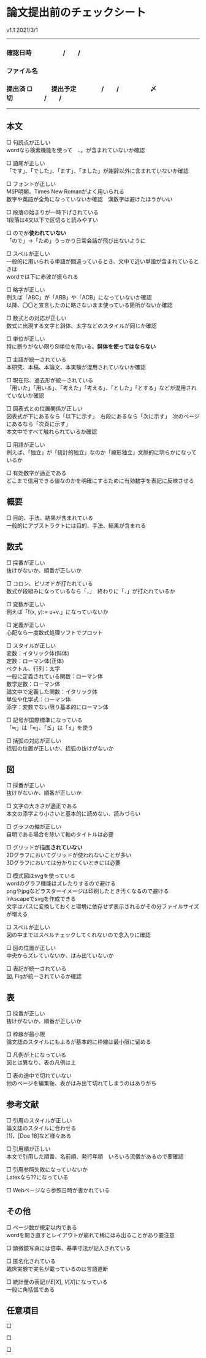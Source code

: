# 論文提出前のチェックシート

v1.1 2021/3/1

------

### 確認日時　　　　　/　　/  
### ファイル名  
### 提出済 □　　　提出予定　　　　/　　/　　　　　〆切　　　　　/　　/

------

## 本文

□ 句読点が正しい  
wordなら検索機能を使って　、。が含まれていないか確認

□ 語尾が正しい  
「です」、「でした」、「ます」、「ました」が謝辞以外に含まれていないか確認

□ フォントが正しい  
MSP明朝、Times New Romanがよく用いられる  
数字や英語が全角になっていないか確認　漢数字は避けたほうがいい

□ 段落の始まりが一時下げされている  
1段落は4文以下で区切ると読みやすい

□ のでが**使われていない**  
「ので」→「ため」うっかり日常会話が飛び出ないように

□ スペルが正しい  
一般的に用いられる単語が間違っているとき、文中で近い単語が含まれているときは  
wordでは下に赤波が振られる

□ 略字が正しい  
例えば「ABC」が「ABB」や「ACB」になっていないか確認  
以降、〇〇と宣言したのに略さないまま使っている箇所がないか確認

□ 数式との対応が正しい  
数式に出現する文字と斜体、太字などのスタイルが同じか確認

□ 単位が正しい  
特に断りがない限りSI単位を用いる。**斜体を使ってはならない**

□ 主語が統一されている  
本研究、本稿、本論文、本実験が混用されていないか確認

□ 現在形、過去形が統一されている  
「用いた」「用いる」、「考えた」「考える」、「とした」「とする」などが混用されていないか確認

□ 図表式との位置関係が正しい  
図表式が下にあるなら「以下に示す」　右段にあるなら「次に示す」　次のページにあるなら「次頁に示す」  
本文中ですべて触れられているか確認

□ 用語が正しい  
例えば、「独立」が「統計的独立」なのか「線形独立」文脈的に明らかになっているか

□ 有効数字が適正である  
どこまで信用できる値なのかを明確にするために有効数字を表記に反映させる

## 概要
□ 目的、手法、結果が含まれている  
一般的にアブストラクトには目的、手法、結果が含まれる

## 数式

□ 採番が正しい  
抜けがないか、順番が正しいか

□ コロン、ピリオドが打たれている  
数式が段組みになっているなら「，」　終わりに「．」が打たれているか

□ 変数が正しい  
例えば「f(x, y):= u+v.」になっていないか

□ 定義が正しい  
心配なら一度数式処理ソフトでプロット

□ スタイルが正しい  
変数：イタリック体(斜体)  
定数：ローマン体(正体)  
ベクトル、行列：太字  
一般に定義されている関数：ローマン体  
数学定数：ローマン体  
論文中で定義した関数：イタリック体  
単位や化学式：ローマン体  
添字：変数でない限り基本的にローマン体

□ 記号が国際標準になっている  
「≒」は「≈」、「≦」は「≤」を使う

□ 括弧の対応が正しい  
括弧の位置が正しいか、括弧の抜けがないか

## 図

□ 採番が正しい  
抜けがないか、順番が正しいか

□ 文字の大きさが適正である  
本文の添字より小さいと基本的に読めない、読みづらい

□ グラフの軸が正しい  
自明である場合を除いて軸のタイトルは必要

□ グリッドが描画**されていない**  
2Dグラフにおいてグリッドが使われないことが多い  
3Dグラフにおいては分かりにくいときには必要

□ 模式図はsvgを使っている  
wordのグラフ機能はズレたりするので避ける  
pngやjpgなどラスターイメージは印刷したとき汚くなるので避ける  
Inkscapeでsvgを作成できる  
文字はパスに変換しておくと環境に依存せず表示されるがその分ファイルサイズが増える

□ スペルが正しい  
図の中まではスペルチェックしてくれないので念入りに確認

□ 図の位置が正しい  
中央からズレていないか、はみ出ていないか

□ 表記が統一されている  
図, Figが統一されているか確認

## 表

□ 採番が正しい  
抜けがないか、順番が正しいか

□ 枠線が最小限  
論文誌のスタイルにもよるが基本的に枠線は最小限に留める

□ 凡例が上になっている  
図とは異なり、表の凡例は上

□ 表の途中で切れていない  
他のページを編集後、表がはみ出て切れてしまうのはありがち

## 参考文献

□ 引用のスタイルが正しい  
論文誌のスタイルに合わせる  
[1]、[Doe 18]など様々ある

□ 引用順が正しい  
本文で引用した順番、名前順、発行年順　いろいろ流儀があるので要確認

□ 引用参照失敗になっていないか  
Latexなら??になっている

□ Webページなら参照日時が書かれている

## その他

□ ページ数が規定以内である  
wordを開き直すとレイアウトが崩れて稀にはみ出ることがあり要注意

□ 顕微鏡写真には倍率、基準寸法が記入されている  

□ 匿名化されている  
臨床実験で実名が載っているのは言語道断

□ 統計量の表記が*E*\[*X*\], *V*\[*X*\]になっている  
一般に角括弧である

## 任意項目

□ 


□ 


□ 